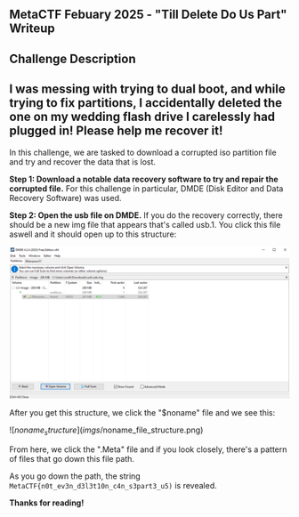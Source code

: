 __MetaCTF Febuary 2025 - "Till Delete Do Us Part" Writeup__
---

__Challenge Description__ 
---
I was messing with trying to dual boot, and while trying to fix partitions, I accidentally deleted the one on my wedding flash drive I carelessly had plugged in! Please help me recover it! 
---
In this challenge, we are tasked to download a corrupted iso partition file and try and recover the data that is lost. 

__Step 1: Download a notable data recovery software to try and repair the corrupted file.__
For this challenge in particular, DMDE (Disk Editor and Data Recovery Software) was used. 


__Step 2: Open the usb file on DMDE.__
If you do the recovery correctly, there should be a new img file that appears that's called usb.1. You click this file aswell and it should open up to this structure: 

![usb_structure](imgs/usb_file_structure.png)

After you get this structure, we click the "$noname" file and we see this: 

![$noname_structure](imgs/$noname_file_structure.png)

From here, we click the ".Meta" file and if you look closely, there's a pattern of files that go down this file path. 

As you go down the path, the string `MetaCTF{n0t_ev3n_d3l3t10n_c4n_s3part3_u5)` is revealed. 

__Thanks for reading!__
